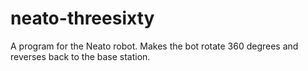 # neato-threesixty
A program for the Neato robot. Makes the bot rotate 360 degrees and reverses back to the base station.
